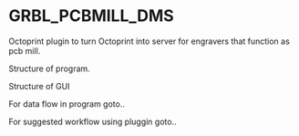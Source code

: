 # GRBL_PCBMILL_DMS
Octoprint plugin to turn Octoprint into server for engravers that function as pcb mill.

Structure of program.

Structure of GUI

For data flow in program goto..

For suggested workflow using pluggin goto..
